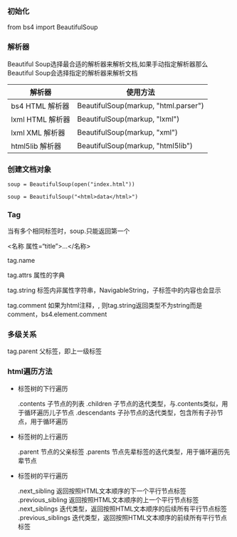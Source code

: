 ### 初始化

from bs4 import BeautifulSoup

### 解析器

Beautiful Soup选择最合适的解析器来解析文档,如果手动指定解析器那么Beautiful Soup会选择指定的解析器来解析文档

|解析器|使用方法|
|--|--|
|bs4 HTML 解析器|BeautifulSoup(markup, "html.parser")|	
|lxml HTML 解析器|BeautifulSoup(markup, "lxml")|
|lxml XML 解析器|BeautifulSoup(markup, "xml")|
|html5lib 解析器|BeautifulSoup(markup, "html5lib")|

### 创建文档对象

```
soup = BeautifulSoup(open("index.html"))

soup = BeautifulSoup("<html>data</html>")
```

### Tag

当有多个相同标签时，soup.<tag>只能返回第一个

<名称 属性=“title”>...</名称>

tag.name

tag.attrs 属性的字典

tag.string 标签内非属性字符串，NavigableString，子标签中的内容也会显示

tag.comment 如果为html注释，<!--注释-->, 则tag.string返回类型不为string而是comment，bs4.element.comment

### 多级关系

tag.parent 父标签，即上一级标签

### html遍历方法

* 标签树的下行遍历

  .contents       子节点的列表
  .children       子节点的迭代类型，与.contents类似，用于循环遍历儿子节点
  .descendants    子孙节点的迭代类型，包含所有子孙节点，用于循环遍历

* 标签树的上行遍历
  
  .parent         节点的父亲标签
  .parents        节点先辈标签的迭代类型，用于循环遍历先辈节点
  
* 标签树的平行遍历
  
  .next_sibling       返回按照HTML文本顺序的下一个平行节点标签
  .previous_sibling   返回按照HTML文本顺序的上一个平行节点标签
  .next_siblings      迭代类型，返回按照HTML文本顺序的后续所有平行节点标签
  .previous_siblings  迭代类型，返回按照HTML文本顺序的前续所有平行节点标签
  
  
  
